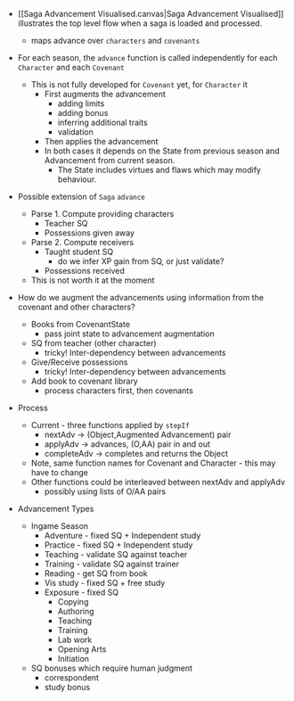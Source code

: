 
+ [[Saga Advancement Visualised.canvas|Saga Advancement Visualised]] illustrates the top level flow when a saga is loaded and processed.
	+ maps advance over `characters` and `covenants`
+ For each season, the `advance` function is called independently for each `Character` and each `Covenant`
	+ This is not fully developed for `Covenant` yet, for `Character` it
		+ First augments the advancement
			+ adding limits
			+ adding bonus
			+ inferring additional traits
			+ validation
		+ Then applies the advancement
	    + In both cases it depends on the State from previous season and Advancement from current season.
	        + The State includes virtues and flaws which may modify behaviour.
+ Possible extension of `Saga` `advance`
	+ Parse 1.  Compute providing characters
		+ Teacher SQ
		+ Possessions given away
	+ Parse 2.  Compute receivers
		+ Taught student SQ
			+ do we infer XP gain from SQ, or just validate?
		+ Possessions received
	+ This is not worth it at the moment
+ How do we augment the advancements using information from the covenant and other characters?
	+ Books from CovenantState
		+ pass joint state to advancement augmentation
	+ SQ from teacher (other character)
		+ tricky!  Inter-dependency between advancements
	+ Give/Receive possessions
		+ tricky!  Inter-dependency between advancements
	+ Add book to covenant library
		+ process characters first, then covenants
+ Process
	+ Current - three functions applied by `stepIf`
		+ nextAdv -> (Object,Augmented Advancement) pair
		+ applyAdv -> advances, (O,AA) pair in and out
		+ completeAdv -> completes and returns the Object
	+ Note, same function names for Covenant and Character - this may have to change
	+ Other functions could be interleaved between nextAdv and applyAdv
		+ possibly using lists of O/AA pairs
	
+ Advancement Types
	+ Ingame Season
		+ Adventure - fixed SQ + Independent study
		+ Practice - fixed SQ + Independent study
		+ Teaching - validate SQ against teacher
		+ Training - validate SQ against trainer
		+ Reading - get SQ from book
		+ Vis study - fixed SQ + free study
		+ Exposure - fixed SQ
			+ Copying
			+ Authoring
			+ Teaching
			+ Training
			+ Lab work
			+ Opening Arts
			+ Initiation
	+ SQ bonuses which require human judgment
		+ correspondent
		+ study bonus